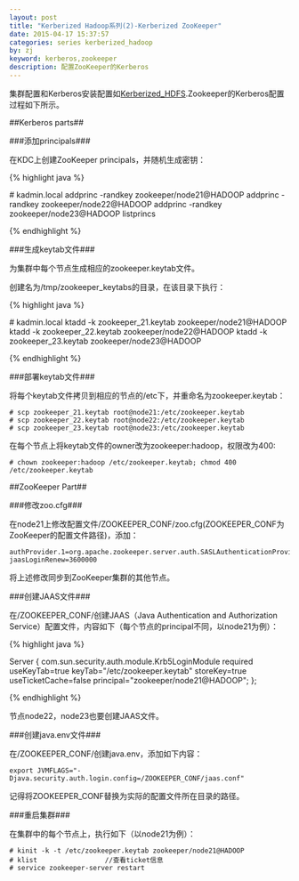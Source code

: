 ```yaml
---
layout: post
title: "Kerberized Hadoop系列(2)-Kerberized ZooKeeper"
date: 2015-04-17 15:37:57
categories: series kerberized_hadoop
by: zj
keyword: kerberos,zookeeper 
description: 配置ZooKeeper的Kerberos
---
```


集群配置和Kerberos安装配置如[Kerberized_HDFS][link1].Zookeeper的Kerberos配置过程如下所示。

##Kerberos parts##

###添加principals###

在KDC上创建ZooKeeper principals，并随机生成密钥：

{% highlight java %}

\# kadmin.local
addprinc -randkey zookeeper/node21@HADOOP
addprinc -randkey zookeeper/node22@HADOOP
addprinc -randkey zookeeper/node23@HADOOP
listprincs

{% endhighlight %}

###生成keytab文件###

为集群中每个节点生成相应的zookeeper.keytab文件。

创建名为/tmp/zookeeper_keytabs的目录，在该目录下执行：

{% highlight java %}

\# kadmin.local 
ktadd -k zookeeper_21.keytab zookeeper/node21@HADOOP
ktadd -k zookeeper_22.keytab zookeeper/node22@HADOOP
ktadd -k zookeeper_23.keytab zookeeper/node23@HADOOP

{% endhighlight %}

###部署keytab文件###

将每个keytab文件拷贝到相应的节点的/etc下，并重命名为zookeeper.keytab：

	# scp zookeeper_21.keytab root@node21:/etc/zookeeper.keytab
	# scp zookeeper_22.keytab root@node22:/etc/zookeeper.keytab
	# scp zookeeper_23.keytab root@node23:/etc/zookeeper.keytab

在每个节点上将keytab文件的owner改为zookeeper:hadoop，权限改为400:

	# chown zookeeper:hadoop /etc/zookeeper.keytab; chmod 400 /etc/zookeeper.keytab

##ZooKeeper Part##

###修改zoo.cfg###

在node21上修改配置文件/ZOOKEEPER_CONF/zoo.cfg(ZOOKEEPER_CONF为ZooKeeper的配置文件路径)，添加：

	authProvider.1=org.apache.zookeeper.server.auth.SASLAuthenticationProvider
	jaasLoginRenew=3600000

将上述修改同步到ZooKeeper集群的其他节点。

###创建JAAS文件###

在/ZOOKEEPER_CONF/创建JAAS（Java Authentication and Authorization Service）配置文件，内容如下（每个节点的principal不同，以node21为例）：

{% highlight java %}

Server {
  com.sun.security.auth.module.Krb5LoginModule required
  useKeyTab=true
  keyTab="/etc/zookeeper.keytab"
  storeKey=true
  useTicketCache=false
  principal="zookeeper/node21@HADOOP";
};

{% endhighlight %}

节点node22，node23也要创建JAAS文件。

###创建java.env文件###

在/ZOOKEEPER_CONF/创建java.env，添加如下内容：

	export JVMFLAGS="-Djava.security.auth.login.config=/ZOOKEEPER_CONF/jaas.conf"

记得将ZOOKEEPER_CONF替换为实际的配置文件所在目录的路径。

###重启集群###

在集群中的每个节点上，执行如下（以node21为例）：

	# kinit -k -t /etc/zookeeper.keytab zookeeper/node21@HADOOP
	# klist                 //查看ticket信息
	# service zookeeper-server restart 

[link1]: http://www.gfzj.us/series/kerberized_hadoop/2015/03/31/Kerberized_HDFS.html "Kerberized_HDFS"
